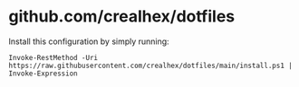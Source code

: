 # github.com/crealhex/dotfiles

Install this configuration by simply running:

    Invoke-RestMethod -Uri https://raw.githubusercontent.com/crealhex/dotfiles/main/install.ps1 | Invoke-Expression